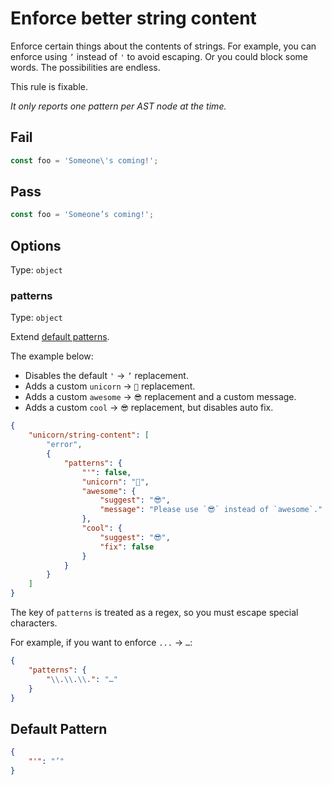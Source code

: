 # Enforce better string content

Enforce certain things about the contents of strings. For example, you can enforce using `’` instead of `'` to avoid escaping. Or you could block some words. The possibilities are endless.

This rule is fixable.

*It only reports one pattern per AST node at the time.*

## Fail

```js
const foo = 'Someone\'s coming!';
```

## Pass

```js
const foo = 'Someone’s coming!';
```

## Options

Type: `object`

### patterns

Type: `object`

Extend [default patterns](#default-pattern).

The example below:

- Disables the default `'` → `’` replacement.
- Adds a custom `unicorn` → `🦄` replacement.
- Adds a custom `awesome` → `😎` replacement and a custom message.
- Adds a custom `cool` → `😎` replacement, but disables auto fix.

```json
{
	"unicorn/string-content": [
		"error",
		{
			"patterns": {
				"'": false,
				"unicorn": "🦄",
				"awesome": {
					"suggest": "😎",
					"message": "Please use `😎` instead of `awesome`."
				},
				"cool": {
					"suggest": "😎",
					"fix": false
				}
			}
		}
	]
}
```

The key of `patterns` is treated as a regex, so you must escape special characters.

For example, if you want to enforce `...` → `…`:

```json
{
	"patterns": {
		"\\.\\.\\.": "…"
	}
}
```

## Default Pattern

```json
{
	"'": "’"
}
```
